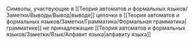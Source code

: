 Символы, участвующие в [[Теория автоматов и формальных языков/Заметки/Выводы/Вывод|выводе]] цепочки в [[Теория автоматов и формальных языков/Заметки/Грамматика/Формальная грамматика|грамматике]] не принадлежащие [[Теория автоматов и формальных языков/Заметки/Язык/Алфавит языка|алфавиту языка]]
